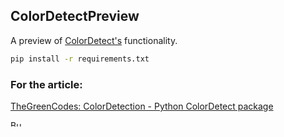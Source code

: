 ## ColorDetectPreview

A preview of [ColorDetect's](https://colordetect.readthedocs.io/en/latest/index.html) functionality.

```bash
pip install -r requirements.txt
```

### For the article:

[TheGreenCodes: ColorDetection - Python ColorDetect package](https://thegreencodes.com/colordetection-python-colordetect-package)



<a href="https://www.buymeacoffee.com/marvinkweyu" target="_blank"><img src="https://cdn.buymeacoffee.com/buttons/v2/default-green.png" alt="Buy Me A Coffee" width=200 height=70 style="height: 10px !important;width: 20px !important;" ></a>

